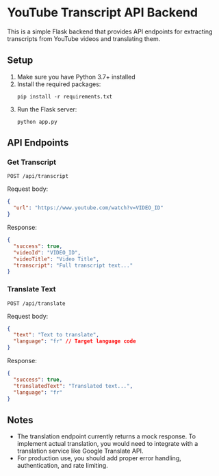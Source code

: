 # YouTube Transcript API Backend

This is a simple Flask backend that provides API endpoints for extracting transcripts from YouTube videos and translating them.

## Setup

1. Make sure you have Python 3.7+ installed
2. Install the required packages:
   ```
   pip install -r requirements.txt
   ```
3. Run the Flask server:
   ```
   python app.py
   ```

## API Endpoints

### Get Transcript

```
POST /api/transcript
```

Request body:
```json
{
  "url": "https://www.youtube.com/watch?v=VIDEO_ID"
}
```

Response:
```json
{
  "success": true,
  "videoId": "VIDEO_ID",
  "videoTitle": "Video Title",
  "transcript": "Full transcript text..."
}
```

### Translate Text

```
POST /api/translate
```

Request body:
```json
{
  "text": "Text to translate",
  "language": "fr" // Target language code
}
```

Response:
```json
{
  "success": true,
  "translatedText": "Translated text...",
  "language": "fr"
}
```

## Notes

- The translation endpoint currently returns a mock response. To implement actual translation, you would need to integrate with a translation service like Google Translate API.
- For production use, you should add proper error handling, authentication, and rate limiting.
